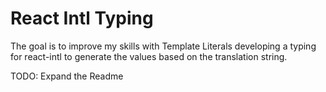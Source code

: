 # React Intl Typing

The goal is to improve my skills with Template Literals developing a typing for react-intl to generate the values based on the translation string.

TODO: Expand the Readme